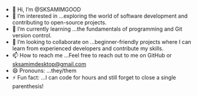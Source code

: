 - 👋 Hi, I’m @SKSAMIMGOOD
- 👀 I’m interested in ...exploring the world of software development and contributing to open-source projects.
- 🌱 I’m currently learning ...the fundamentals of programming and Git version control.
- 💞️ I’m looking to collaborate on ...beginner-friendly projects where I can learn from experienced developers and contribute my skills.
- 📫 How to reach me ...Feel free to reach out to me on GitHub or sksamimdesktop@gmail.com
- 😄 Pronouns: ...they/them
- ⚡ Fun fact: ...I can code for hours and still forget to close a single parenthesis!

<!---
SKSAMIMGOOD/SKSAMIMGOOD is a ✨ special ✨ repository because its `README.md` (this file) appears on your GitHub profile.
You can click the Preview link to take a look at your changes.
--->
